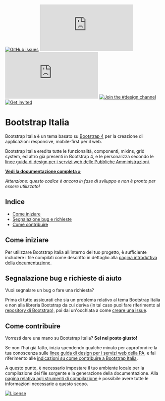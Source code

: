 [![GitHub issues](https://img.shields.io/github/issues/italia/bootstrap-italia.svg)](https://github.com/italia/bootstrap-italia/issues)
[![CSS gzip size](http://img.badgesize.io/italia/bootstrap-italia/master/dist/css/bootstrap-italia.min.css?compression=gzip&label=CSS+gzip+size)](https://github.com/italia/bootstrap-italia/tree/master/dist/css/bootstrap-italia.min.css)
[![JS gzip size](http://img.badgesize.io/italia/bootstrap-italia/master/dist/js/bootstrap-italia.min.js?compression=gzip&label=JS+gzip+size)](https://github.com/italia/bootstrap-italia/blob/master/dist/js/bootstrap-italia.min.js)
[![Join the #design channel](https://img.shields.io/badge/Slack%20channel-%23design-blue.svg)](https://developersitalia.slack.com/messages/C7658JRJR/)
[![Get invited](https://slack.developers.italia.it/badge.svg)](https://slack.developers.italia.it/)

# Bootstrap Italia

Bootstrap Italia è un tema basato su [Bootstrap 4](https://getbootstrap.com/docs/4.0/getting-started/introduction/) per la creazione di applicazioni responsive, mobile-first per il web.

Bootstrap Italia eredita tutte le funzionalità, componenti, mixins, grid system, ed altro già presenti in Bootstrap 4, e le personalizza secondo le [linee guida di design per i servizi web delle Pubbliche Amministrazioni](https://design-italia.readthedocs.io/it/stable/index.html).

**[Vedi la documentazione completa »](https://italia.github.io/bootstrap-italia/)**

_Attenzione: questo codice è ancora in fase di sviluppo e non è pronto per essere utilizzato!_

## Indice

- [Come iniziare](#come-iniziare)
- [Segnalazione bug e richieste](#segnalazione-bug-e-richieste-di-aiuto)
- [Come contribuire](#come-contribuire)

## Come iniziare

Per utilizzare Bootstrap Italia all'interno del tuo progetto, è sufficiente includere i file compilati come descritto
in dettaglio alla [pagina introduttiva della documentazione](https://italia.github.io/bootstrap-italia/docs/come-iniziare/introduzione/).

## Segnalazione bug e richieste di aiuto

Vuoi segnalare un bug o fare una richiesta?

Prima di tutto assicurati che sia un problema relativo al tema Bootstrap Italia e non alla libreria Bootstrap da cui deriva 
(in tal caso puoi fare riferimento al [repository di Bootstrap](https://github.com/twbs/bootstrap)), poi
dai un'occhiata a come [creare una issue](https://github.com/italia/bootstrap-italia/blob/master/CONTRIBUTING.md#creare-una-issue).

## Come contribuire

Vorresti dare una mano su Bootstrap Italia? **Sei nel posto giusto!**
 
Se non l'hai già fatto, inizia spendendo qualche minuto per approfondire la tua conoscenza sulle
[linee guida di design per i servizi web della PA](https://design-italia.readthedocs.io/it/stable/index.html),
e fai riferimento alle [indicazioni su come contribuire a Bootstrap Italia](https://github.com/italia/bootstrap-italia/blob/master/CONTRIBUTING.md).

A questo punto, è necessario impostare il tuo ambiente locale per la compilazione dei file sorgente e la generazione
della documentazione. Alla [pagina relativa agli strumenti di compilazione](https://italia.github.io/bootstrap-italia/docs/come-iniziare/strumenti-di-compilazione/)
è possibile avere tutte le informazioni necessarie a questo scopo.

[![License](https://img.shields.io/github/license/italia/bootstrap-italia.svg)](https://github.com/italia/bootstrap-italia/blob/master/LICENSE)
